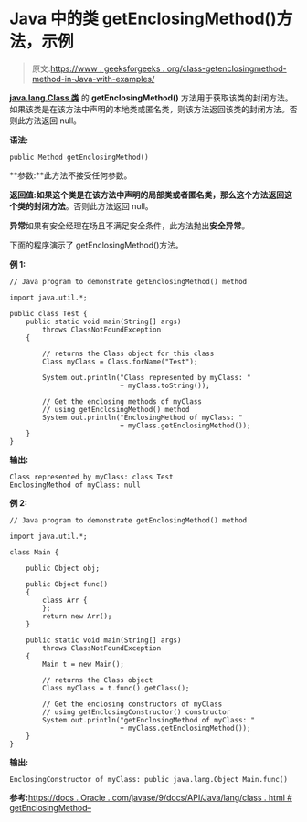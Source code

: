 # Java 中的类 getEnclosingMethod()方法，示例

> 原文:[https://www . geeksforgeeks . org/class-getenclosingmethod-method-in-Java-with-examples/](https://www.geeksforgeeks.org/class-getenclosingmethod-method-in-java-with-examples/)

**[java.lang.Class 类](https://www.geeksforgeeks.org/java-lang-class-class-java-set-1/)** 的 **getEnclosingMethod()** 方法用于获取该类的封闭方法。如果该类是在该方法中声明的本地类或匿名类，则该方法返回该类的封闭方法。否则此方法返回 null。

**语法:**

```
public Method getEnclosingMethod()

```

**参数:**此方法不接受任何参数。

**返回值:**如果这个类是在该方法中声明的局部类或者匿名类，那么这个方法返回这个类的**封闭方法**。否则此方法返回 null。

**异常**如果有安全经理在场且不满足安全条件，此方法抛出**安全异常**。

下面的程序演示了 getEnclosingMethod()方法。

**例 1:**

```
// Java program to demonstrate getEnclosingMethod() method

import java.util.*;

public class Test {
    public static void main(String[] args)
        throws ClassNotFoundException
    {

        // returns the Class object for this class
        Class myClass = Class.forName("Test");

        System.out.println("Class represented by myClass: "
                           + myClass.toString());

        // Get the enclosing methods of myClass
        // using getEnclosingMethod() method
        System.out.println("EnclosingMethod of myClass: "
                           + myClass.getEnclosingMethod());
    }
}
```

**输出:**

```
Class represented by myClass: class Test
EnclosingMethod of myClass: null

```

**例 2:**

```
// Java program to demonstrate getEnclosingMethod() method

import java.util.*;

class Main {

    public Object obj;

    public Object func()
    {
        class Arr {
        };
        return new Arr();
    }

    public static void main(String[] args)
        throws ClassNotFoundException
    {
        Main t = new Main();

        // returns the Class object
        Class myClass = t.func().getClass();

        // Get the enclosing constructors of myClass
        // using getEnclosingConstructor() constructor
        System.out.println("getEnclosingMethod of myClass: "
                           + myClass.getEnclosingMethod());
    }
}
```

**输出:**

```
EnclosingConstructor of myClass: public java.lang.Object Main.func()

```

**参考:**[https://docs . Oracle . com/javase/9/docs/API/Java/lang/class . html # getEnclosingMethod–](https://docs.oracle.com/javase/9/docs/api/java/lang/Class.html#getEnclosingMethod--)